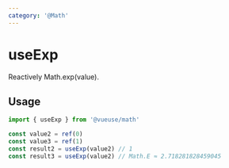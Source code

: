 ```yaml
---
category: '@Math'
---
```


# useExp

Reactively Math.exp(value).

## Usage

```ts
import { useExp } from '@vueuse/math'

const value2 = ref(0)
const value3 = ref(1)
const result2 = useExp(value2) // 1
const result3 = useExp(value2) // Math.E ≈ 2.718281828459045
```
